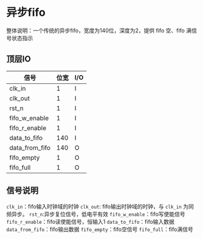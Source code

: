 # 异步fifo

整体说明：一个传统的异步fifo，宽度为140位，深度为2，提供 fifo 空、fifo 满信号状态指示

## 顶层IO

|信号|位宽|I/O|
|-----|-----|-----|
|clk_in|1|I|
|clk_out|1|I|
|rst_n|1|I|
|fifo_w_enable|1|I|
|fifo_r_enable|1|I|
|data_to_fifo|140|I|
|data_from_fifo|140|O|
|fifo_empty|1|O|
|fifo_full|1|O|

## 信号说明

`clk_in`：fifo输入时钟域的时钟
`clk_out`: fifo输出时钟域的时钟，与 `clk_in` 为同频异步。
`rst_n`:异步复位信号，低电平有效
`fifo_w_enable`：fifo写使能信号
`fifo_r_enable`：fifo读使能信号，恒输入1
`data_to_fifo`：fifo输入数据
`data_from_fifo`：fifo输出数据
`fifo_empty`：fifo空信号
`fifo_full`：fifo满信号
